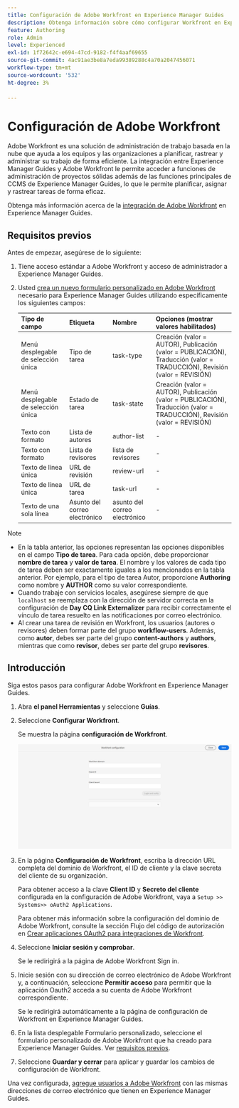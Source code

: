 ```yaml
---
title: Configuración de Adobe Workfront en Experience Manager Guides
description: Obtenga información sobre cómo configurar Workfront en Experience Manager Guides
feature: Authoring
role: Admin
level: Experienced
exl-id: 1f72642c-e694-47cd-9182-f4f4aaf69655
source-git-commit: 4ac91ae3be8a7eda99389288c4a70a2047456071
workflow-type: tm+mt
source-wordcount: '532'
ht-degree: 3%

---
```


# Configuración de Adobe Workfront

Adobe Workfront es una solución de administración de trabajo basada en la nube que ayuda a los equipos y las organizaciones a planificar, rastrear y administrar su trabajo de forma eficiente. La integración entre Experience Manager Guides y Adobe Workfront le permite acceder a funciones de administración de proyectos sólidas además de las funciones principales de CCMS de Experience Manager Guides, lo que le permite planificar, asignar y rastrear tareas de forma eficaz.

Obtenga más información acerca de la [integración de Adobe Workfront](../user-guide/workfront-integration.md) en Experience Manager Guides.

## Requisitos previos

Antes de empezar, asegúrese de lo siguiente:

1. Tiene acceso estándar a Adobe Workfront y acceso de administrador a Experience Manager Guides.
2. Usted [crea un nuevo formulario personalizado en Adobe Workfront](https://experienceleague.adobe.com/es/docs/workfront/using/administration-and-setup/customize/custom-forms/design-a-form/design-a-form) necesario para Experience Manager Guides utilizando específicamente los siguientes campos:

   | Tipo de campo | Etiqueta | Nombre | Opciones (mostrar valores habilitados) |
   |------------|------|------|-------------------------------|
   | Menú desplegable de selección única | Tipo de tarea | task-type | Creación (valor = AUTOR), Publicación (valor = PUBLICACIÓN), Traducción (valor = TRADUCCIÓN), Revisión (valor = REVISIÓN) |
   | Menú desplegable de selección única | Estado de tarea | task-state | Creación (valor = AUTOR), Publicación (valor = PUBLICACIÓN), Traducción (valor = TRADUCCIÓN), Revisión (valor = REVISIÓN) |
   | Texto con formato | Lista de autores | author-list | - |
   | Texto con formato | Lista de revisores | lista de revisores | - |
   | Texto de línea única | URL de revisión | review-url | - |
   | Texto de línea única | URL de tarea | task-url | - |
   | Texto de una sola línea | Asunto del correo electrónico | asunto del correo electrónico | - |

>[!NOTE]
>
> * En la tabla anterior, las opciones representan las opciones disponibles en el campo **Tipo de tarea**. Para cada opción, debe proporcionar **nombre de tarea** y **valor de tarea**. El nombre y los valores de cada tipo de tarea deben ser exactamente iguales a los mencionados en la tabla anterior. Por ejemplo, para el tipo de tarea Autor, proporcione **Authoring** como nombre y **AUTHOR** como su valor correspondiente.
> * Cuando trabaje con servicios locales, asegúrese siempre de que `localhost` se reemplaza con la dirección de servidor correcta en la configuración de **Day CQ Link Externalizer** para recibir correctamente el vínculo de tarea resuelto en las notificaciones por correo electrónico.
> * Al crear una tarea de revisión en Workfront, los usuarios (autores o revisores) deben formar parte del grupo **workflow-users**. Además, como **autor**, debes ser parte del grupo **content-authors** y **authors**, mientras que como **revisor**, debes ser parte del grupo **revisores**.


## Introducción

Siga estos pasos para configurar Adobe Workfront en Experience Manager Guides.

1. Abra **el panel Herramientas** y seleccione **Guías**.
2. Seleccione **Configurar Workfront**.

   Se muestra la página **configuración de Workfront**.

   ![](assets/configure-workfront-page.png)

3. En la página **Configuración de Workfront**, escriba la dirección URL completa del dominio de Workfront, el ID de cliente y la clave secreta del cliente de su organización.

   Para obtener acceso a la clave **Client ID** y **Secreto del cliente** configurada en la configuración de Adobe Workfront, vaya a `Setup >> Systems>> oAuth2 Applications`.

   Para obtener más información sobre la configuración del dominio de Adobe Workfront, consulte la sección Flujo del código de autorización en [Crear aplicaciones OAuth2 para integraciones de Workfront](https://experienceleague.adobe.com/es/docs/workfront/using/administration-and-setup/configure-integrations/create-oauth-application#create-an-oauth2-application-using-user-credentials-authorization-code-flow).

4. Seleccione **Iniciar sesión y comprobar**.

   Se le redirigirá a la página de Adobe Workfront Sign in.
5. Inicie sesión con su dirección de correo electrónico de Adobe Workfront y, a continuación, seleccione **Permitir acceso** para permitir que la aplicación Oauth2 acceda a su cuenta de Adobe Workfront correspondiente.

   Se le redirigirá automáticamente a la página de configuración de Workfront en Experience Manager Guides.

6. En la lista desplegable Formulario personalizado, seleccione el formulario personalizado de Adobe Workfront que ha creado para Experience Manager Guides. Ver [requisitos previos](#prerequisites).
7. Seleccione **Guardar y cerrar** para aplicar y guardar los cambios de configuración de Workfront.

Una vez configurada, [agregue usuarios a Adobe Workfront](https://experienceleague.adobe.com/es/docs/workfront/using/administration-and-setup/add-users/create-manage-users/add-users) con las mismas direcciones de correo electrónico que tienen en Experience Manager Guides.
